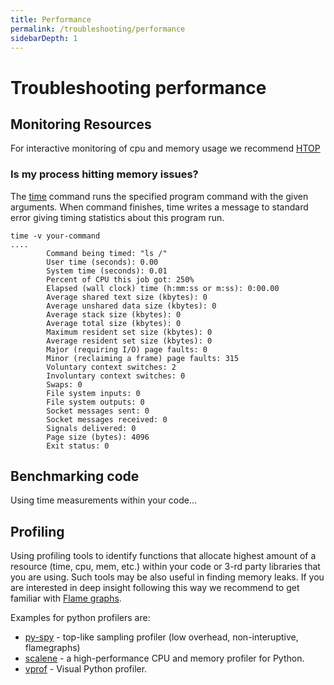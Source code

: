 ```yaml
---
title: Performance
permalink: /troubleshooting/performance
sidebarDepth: 1
---
```


# Troubleshooting performance

## Monitoring Resources

For interactive monitoring of cpu and memory usage we recommend
[HTOP](https://docs.hdc.ntnu.no/working-in-your-lab/technical-tools/htop/)

### Is my process hitting memory issues?

The [time](http://man7.org/linux/man-pages/man1/time.1.html) command
runs the specified program command with the given arguments.
When command finishes, time writes a message to standard
error giving timing statistics about this program run.

```
time -v your-command
....
        Command being timed: "ls /"
        User time (seconds): 0.00
        System time (seconds): 0.01
        Percent of CPU this job got: 250%
        Elapsed (wall clock) time (h:mm:ss or m:ss): 0:00.00
        Average shared text size (kbytes): 0
        Average unshared data size (kbytes): 0
        Average stack size (kbytes): 0
        Average total size (kbytes): 0
        Maximum resident set size (kbytes): 0
        Average resident set size (kbytes): 0
        Major (requiring I/O) page faults: 0
        Minor (reclaiming a frame) page faults: 315
        Voluntary context switches: 2
        Involuntary context switches: 0
        Swaps: 0
        File system inputs: 0
        File system outputs: 0
        Socket messages sent: 0
        Socket messages received: 0
        Signals delivered: 0
        Page size (bytes): 4096
        Exit status: 0
```

## Benchmarking code

Using time measurements within your code...

## Profiling

Using profiling tools to identify functions that allocate highest amount of
a resource (time, cpu, mem, etc.) within your code or 3-rd party libraries
that you are using. Such tools may be also useful in finding memory leaks.
If you are interested in deep insight following this way we recommend
to get familiar with [Flame graphs](http://www.brendangregg.com/flamegraphs.html).

Examples for python profilers are:

- [py-spy](https://github.com/benfred/py-spy) - top-like sampling profiler (low overhead, non-interuptive, flamegraphs)
- [scalene](https://github.com/emeryberger/scalene) - a high-performance CPU and memory profiler for Python.
- [vprof](https://github.com/nvdv/vprof) - Visual Python profiler.
